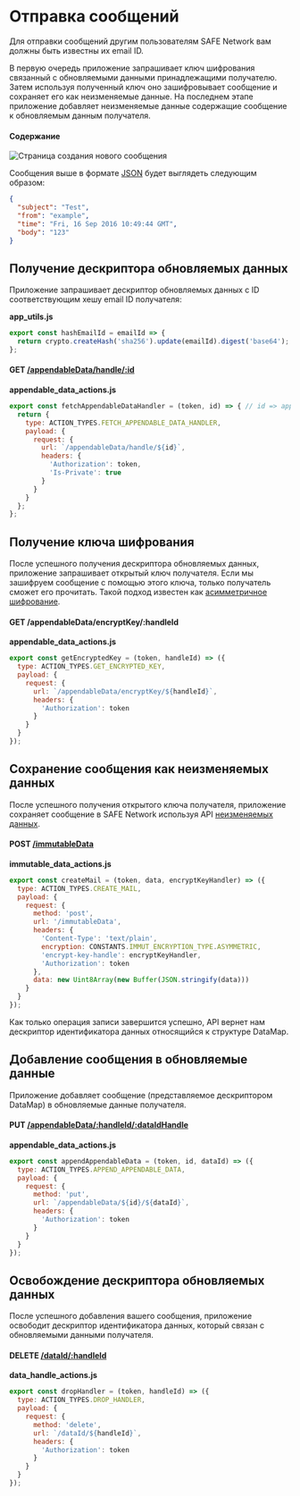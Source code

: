# Отправка сообщений

Для отправки сообщений другим пользователям SAFE Network вам должны быть известны их email ID.

В первую очередь приложение запрашивает ключ шифрования связанный с обновляемыми данными принадлежащими получателю. Затем используя полученный ключ оно зашифровывает сообщение и сохраняет его как неизменяемые данные. На последнем этапе приложение добавляет неизменяемые данные содержащие сообщение к обновляемым данным получателя.

#### Содержание

<!-- toc -->

![Страница создания нового сообщения](/assets/compose-mail-page.png)

Сообщения выше в формате [JSON](https://en.wikipedia.org/wiki/JSON) будет выглядеть следующим образом:

```json
{
  "subject": "Test",
  "from": "example",
  "time": "Fri, 16 Sep 2016 10:49:44 GMT",
  "body": "123"
}
```

## Получение дескриптора обновляемых данных

Приложение запрашивает дескриптор обновляемых данных с ID соответствующим хешу email ID получателя:

**app_utils.js**

```js
export const hashEmailId = emailId => {
  return crypto.createHash('sha256').update(emailId).digest('base64');
};
```

#### GET [/appendableData/handle/:id](https://github.com/maidsafe/rfcs/blob/master/text/0042-launcher-api-v0.6/api/appendable_data.md#get-data-identifier-handle)

**appendable_data_actions.js**

```js
export const fetchAppendableDataHandler = (token, id) => { // id => appendable data id
  return {
    type: ACTION_TYPES.FETCH_APPENDABLE_DATA_HANDLER,
    payload: {
      request: {
        url: `/appendableData/handle/${id}`,
        headers: {
          'Authorization': token,
          'Is-Private': true
        }
      }
    }
  };
};
```

## Получение ключа шифрования

После успешного получения дескриптора обновляемых данных, приложение запрашивает открытый ключ получателя. Если мы зашифруем сообщение с помощью этого ключа, только получатель сможет его прочитать. Такой подход известен как [асимметричное шифрование](https://ru.wikipedia.org/wiki/Криптосистема_с_открытым_ключом).

#### GET /appendableData/encryptKey/:handleId

**appendable_data_actions.js**

```js
export const getEncryptedKey = (token, handleId) => ({
  type: ACTION_TYPES.GET_ENCRYPTED_KEY,
  payload: {
    request: {
      url: `/appendableData/encryptKey/${handleId}`,
      headers: {
        'Authorization': token
      }
    }
  }
});
```

## Сохранение сообщения как неизменяемых данных

После успешного получения открытого ключа получателя, приложение сохраняет сообщение в SAFE Network используя API [неизменяемых данных](https://github.com/maidsafe/rfcs/blob/master/text/0042-launcher-api-v0.6/api/immutable_data.md).

#### POST [/immutableData](https://github.com/maidsafe/rfcs/blob/master/text/0042-launcher-api-v0.6/api/immutable_data.md#write-immutable-data-using-self-encryptor)

**immutable_data_actions.js**

```js
export const createMail = (token, data, encryptKeyHandler) => ({
  type: ACTION_TYPES.CREATE_MAIL,
  payload: {
    request: {
      method: 'post',
      url: '/immutableData',
      headers: {
        'Content-Type': 'text/plain',
        encryption: CONSTANTS.IMMUT_ENCRYPTION_TYPE.ASYMMETRIC,
        'encrypt-key-handle': encryptKeyHandler,
        'Authorization': token
      },
      data: new Uint8Array(new Buffer(JSON.stringify(data)))
    }
  }
});
```

Как только операция записи завершится успешно, API вернет нам дескриптор идентификатора данных относящийся к структуре DataMap.

<!-- *(explain what is a DataMap)* -->

## Добавление сообщения в обновляемые данные

Приложение добавляет сообщение (представляемое дескриптором DataMap) в обновляемые данные получателя.

#### PUT [/appendableData/:handleId/:dataIdHandle](https://github.com/maidsafe/rfcs/blob/master/text/0042-launcher-api-v0.6/api/appendable_data.md#append-data)

**appendable_data_actions.js**

```js
export const appendAppendableData = (token, id, dataId) => ({
  type: ACTION_TYPES.APPEND_APPENDABLE_DATA,
  payload: {
    request: {
      method: 'put',
      url: `/appendableData/${id}/${dataId}`,
      headers: {
        'Authorization': token
      }
    }
  }
});
```

## Освобождение дескриптора обновляемых данных

После успешного добавления вашего сообщения, приложение освободит дескриптор идентификатора данных, который связан с обновляемыми данными получателя.

#### DELETE [/dataId/:handleId](https://github.com/maidsafe/rfcs/blob/master/text/0042-launcher-api-v0.6/api/appendable_data.md#drop-handle)

**data_handle_actions.js**

```js
export const dropHandler = (token, handleId) => ({
  type: ACTION_TYPES.DROP_HANDLER,
  payload: {
    request: {
      method: 'delete',
      url: `/dataId/${handleId}`,
      headers: {
        'Authorization': token
      }
    }
  }
});
```
